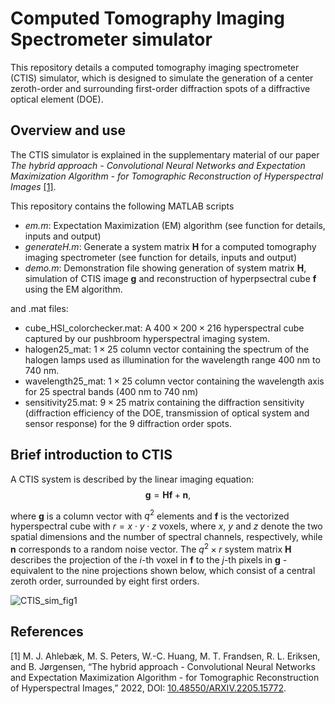 # Computed Tomography Imaging Spectrometer simulator
This repository details a computed tomography imaging spectrometer (CTIS) simulator, which is designed to simulate the generation of a center zeroth-order and surrounding first-order diffraction spots of a diffractive optical element (DOE). 
## Overview and use
The CTIS simulator is explained in the supplementary material of our paper _The hybrid approach - Convolutional Neural Networks and Expectation Maximization Algorithm - for Tomographic Reconstruction of Hyperspectral Images_ [[1]](#1).

This repository contains the following MATLAB scripts

- _em.m_:        Expectation Maximization (EM) algorithm (see function for details, inputs and output)
- _generateH.m_: Generate a system matrix $\boldsymbol{H}$ for a computed tomography imaging spectrometer (see function for details, inputs and output)
- _demo.m_:      Demonstration file showing generation of system matrix $\boldsymbol{H}$, simulation of CTIS image $\boldsymbol{g}$ and reconstruction of hyperpsectral cube $\boldsymbol{f}$ using the EM algorithm.

and .mat files:

- cube_HSI_colorchecker.mat: A $400\times200\times216$ hyperspectral cube captured by our pushbroom hyperspectral imaging system.
- halogen25_mat:  $1\times 25$ column vector containing the spectrum of the halogen lamps used as illumination for the wavelength range 400 nm to 740 nm.
- wavelength25_mat: $1\times 25$ column vector containing the wavelength axis for 25 spectral bands (400 nm to 740 nm)
- sensitivity25.mat: $9 \times 25$ matrix containing the diffraction sensitivity (diffraction efficiency of the DOE, transmission of optical system and sensor response) for the 9 diffraction order spots.


## Brief introduction to CTIS
A CTIS system is described by the linear imaging equation:
$$\boldsymbol{g} = \boldsymbol{H}\boldsymbol{f}+ \boldsymbol{n},$$

where $\boldsymbol{g}$ is a column vector with $q^2$ elements and $\boldsymbol{f}$ is the vectorized hyperspectral cube with $r = x \cdot y \cdot z$ voxels, where $x$, $y$ and $z$ denote the two spatial dimensions and the number of spectral channels, respectively, while $\boldsymbol{n}$ corresponds to a random noise vector.
The $q^2 \times r$ system matrix $\boldsymbol{H}$ describes the projection of the $i$-th voxel in $\boldsymbol{f}$ to the $j$-th pixels in $\boldsymbol{g}$ - equivalent to the nine projections shown below, which consist of a central zeroth order, surrounded by eight first orders.

![CTIS_sim_fig1](https://user-images.githubusercontent.com/25078549/159441650-dad683ce-b5ed-4f01-be8a-174402e091c7.png)


## References
<a id="1">[1]</a> 
M. J. Ahlebæk, M. S. Peters, W.-C. Huang, M. T. Frandsen, R. L. Eriksen, and B. Jørgensen, “The hybrid approach - Convolutional Neural Networks and Expectation Maximization Algorithm - for Tomographic Reconstruction of Hyperspectral Images,” 2022, DOI: [10.48550/ARXIV.2205.15772](https://doi.org/10.48550/arXiv.2205.15772).
